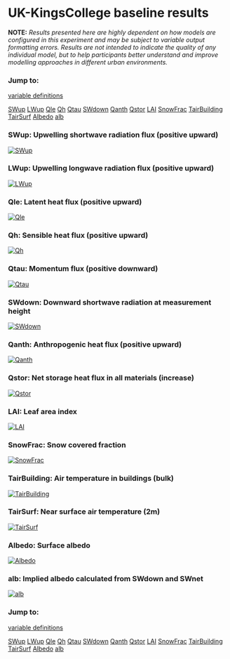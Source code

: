 # UK-KingsCollege baseline results

**NOTE:** *Results presented here are highly dependent on how models are configured in this experiment and may be subject to variable output formatting errors. Results are not intended to indicate the quality of any individual model, but to help participants better understand and improve modelling approaches in different urban environments.*

### Jump to:
[variable definitions](../modelattrs/variable_definitions.md)

[SWup](#swup)
[LWup](#lwup)
[Qle](#qle)
[Qh](#qh)
[Qtau](#qtau)
[SWdown](#swdown)
[Qanth](#qanth)
[Qstor](#qstor)
[LAI](#lai)
[SnowFrac](#snowfrac)
[TairBuilding](#tairbuilding)
[TairSurf](#tairsurf)
[Albedo](#albedo)
[alb](#alb)

### <a name="swup"></a>SWup: Upwelling shortwave radiation flux (positive upward)
[![SWup](UK-KingsCollege_baseline_SWup.png)](UK-KingsCollege_baseline_SWup.png)

### <a name="lwup"></a>LWup: Upwelling longwave radiation flux (positive upward)
[![LWup](UK-KingsCollege_baseline_LWup.png)](UK-KingsCollege_baseline_LWup.png)

### <a name="qle"></a>Qle: Latent heat flux (positive upward)
[![Qle](UK-KingsCollege_baseline_Qle.png)](UK-KingsCollege_baseline_Qle.png)

### <a name="qh"></a>Qh: Sensible heat flux (positive upward)
[![Qh](UK-KingsCollege_baseline_Qh.png)](UK-KingsCollege_baseline_Qh.png)

### <a name="qtau"></a>Qtau: Momentum flux (positive downward)
[![Qtau](UK-KingsCollege_baseline_Qtau.png)](UK-KingsCollege_baseline_Qtau.png)

### <a name="swdown"></a>SWdown: Downward shortwave radiation at measurement height
[![SWdown](UK-KingsCollege_baseline_SWdown.png)](UK-KingsCollege_baseline_SWdown.png)

### <a name="qanth"></a>Qanth: Anthropogenic heat flux (positive upward)
[![Qanth](UK-KingsCollege_baseline_Qanth.png)](UK-KingsCollege_baseline_Qanth.png)

### <a name="qstor"></a>Qstor: Net storage heat flux in all materials (increase)
[![Qstor](UK-KingsCollege_baseline_Qstor.png)](UK-KingsCollege_baseline_Qstor.png)

### <a name="lai"></a>LAI: Leaf area index
[![LAI](UK-KingsCollege_baseline_LAI.png)](UK-KingsCollege_baseline_LAI.png)

### <a name="snowfrac"></a>SnowFrac: Snow covered fraction
[![SnowFrac](UK-KingsCollege_baseline_SnowFrac.png)](UK-KingsCollege_baseline_SnowFrac.png)

### <a name="tairbuilding"></a>TairBuilding: Air temperature in buildings (bulk)
[![TairBuilding](UK-KingsCollege_baseline_TairBuilding.png)](UK-KingsCollege_baseline_TairBuilding.png)

### <a name="tairsurf"></a>TairSurf: Near surface air temperature (2m)
[![TairSurf](UK-KingsCollege_baseline_TairSurf.png)](UK-KingsCollege_baseline_TairSurf.png)

### <a name="albedo"></a>Albedo: Surface albedo
[![Albedo](UK-KingsCollege_baseline_Albedo.png)](UK-KingsCollege_baseline_Albedo.png)

### <a name="alb"></a>alb: Implied albedo calculated from SWdown and SWnet
[![alb](UK-KingsCollege_baseline_alb.png)](UK-KingsCollege_baseline_alb.png)


### Jump to:
[variable definitions](../modelattrs/variable_definitions.md)

[SWup](#swup)
[LWup](#lwup)
[Qle](#qle)
[Qh](#qh)
[Qtau](#qtau)
[SWdown](#swdown)
[Qanth](#qanth)
[Qstor](#qstor)
[LAI](#lai)
[SnowFrac](#snowfrac)
[TairBuilding](#tairbuilding)
[TairSurf](#tairsurf)
[Albedo](#albedo)
[alb](#alb)

